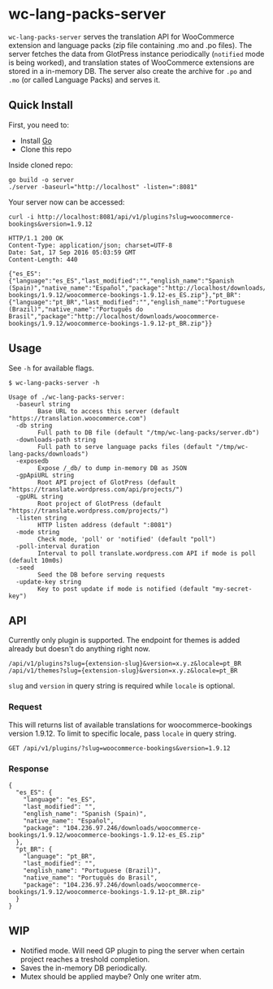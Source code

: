 wc-lang-packs-server
====================

`wc-lang-packs-server` serves the translation API for WooCommerce extension and
language packs (zip file containing .mo and .po files). The server fetches
the data from GlotPress instance periodically (`notified` mode is being worked),
and translation states of WooCommerce extensions are stored in a in-memory DB.
The server also create the archive for `.po` and `.mo` (or called Language Packs)
and serves it.

## Quick Install

First, you need to:

* Install [Go](https://golang.org/doc/install)
* Clone this repo

Inside cloned repo:

```
go build -o server
./server -baseurl="http://localhost" -listen=":8081"
```

Your server now can be accessed:

```
curl -i http://localhost:8081/api/v1/plugins?slug=woocommerce-bookings&version=1.9.12

HTTP/1.1 200 OK
Content-Type: application/json; charset=UTF-8
Date: Sat, 17 Sep 2016 05:03:59 GMT
Content-Length: 440

{"es_ES":{"language":"es_ES","last_modified":"","english_name":"Spanish (Spain)","native_name":"Español","package":"http://localhost/downloads/woocommerce-bookings/1.9.12/woocommerce-bookings-1.9.12-es_ES.zip"},"pt_BR":{"language":"pt_BR","last_modified":"","english_name":"Portuguese (Brazil)","native_name":"Português do Brasil","package":"http://localhost/downloads/woocommerce-bookings/1.9.12/woocommerce-bookings-1.9.12-pt_BR.zip"}}
```

## Usage

See `-h` for available flags.

```
$ wc-lang-packs-server -h

Usage of ./wc-lang-packs-server:
  -baseurl string
       	Base URL to access this server (default "https://translation.woocommerce.com")
  -db string
       	Full path to DB file (default "/tmp/wc-lang-packs/server.db")
  -downloads-path string
       	Full path to serve language packs files (default "/tmp/wc-lang-packs/downloads")
  -exposedb
       	Expose /_db/ to dump in-memory DB as JSON
  -gpApiURL string
       	Root API project of GlotPress (default "https://translate.wordpress.com/api/projects/")
  -gpURL string
       	Root project of GlotPress (default "https://translate.wordpress.com/projects/")
  -listen string
       	HTTP listen address (default ":8081")
  -mode string
       	Check mode, 'poll' or 'notified' (default "poll")
  -poll-interval duration
       	Interval to poll translate.wordpress.com API if mode is poll (default 10m0s)
  -seed
       	Seed the DB before serving requests
  -update-key string
       	Key to post update if mode is notified (default "my-secret-key")
```

## API

Currently only plugin is supported. The endpoint for themes is added already
but doesn't do anything right now.

```
/api/v1/plugins?slug={extension-slug}&version=x.y.z&locale=pt_BR
/api/v1/themes?slug={extension-slug}&version=x.y.z&locale=pt_BR
```

`slug` and `version` in query string is required while `locale` is optional.

### Request

This will returns list of available translations for woocommerce-bookings version
1.9.12. To limit to specific locale, pass `locale` in query string.

```
GET /api/v1/plugins/?slug=woocommerce-bookings&version=1.9.12
```


### Response

```
{
  "es_ES": {
    "language": "es_ES",
    "last_modified": "",
    "english_name": "Spanish (Spain)",
    "native_name": "Español",
    "package": "104.236.97.246/downloads/woocommerce-bookings/1.9.12/woocommerce-bookings-1.9.12-es_ES.zip"
  },
  "pt_BR": {
    "language": "pt_BR",
    "last_modified": "",
    "english_name": "Portuguese (Brazil)",
    "native_name": "Português do Brasil",
    "package": "104.236.97.246/downloads/woocommerce-bookings/1.9.12/woocommerce-bookings-1.9.12-pt_BR.zip"
  }
}
```

## WIP

* Notified mode. Will need GP plugin to ping the server when certain project
  reaches a treshold completion.
* Saves the in-memory DB periodically.
* Mutex should be applied maybe? Only one writer atm.
